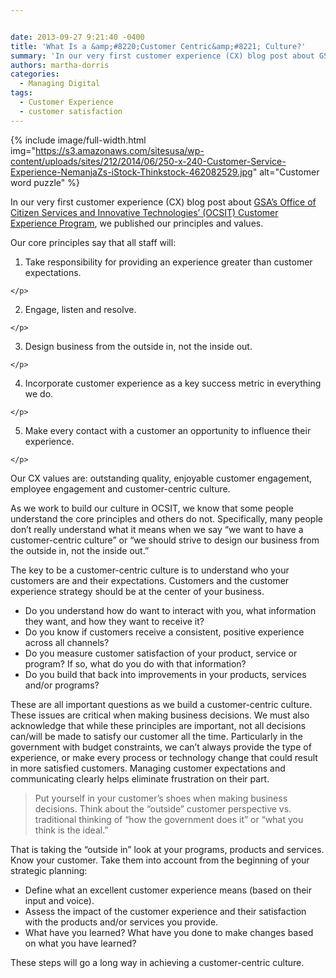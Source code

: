 ```yaml
---


date: 2013-09-27 9:21:40 -0400
title: 'What Is a &amp;#8220;Customer Centric&amp;#8221; Culture?'
summary: 'In our very first customer experience (CX) blog post about GSA&rsquo;s Office of Citizen Services and Innovative Technologies&rsquo; (OCSIT) Customer Experience Program, we published our principles and values. Our core principles say that all staff will\: Take responsibility for providing an experience greater than customer expectations. Engage, listen and resolve. Design business from the outside'
authors: martha-dorris
categories:
  - Managing Digital
tags:
  - Customer Experience
  - customer satisfaction
---
```



{% include image/full-width.html img="https://s3.amazonaws.com/sitesusa/wp-content/uploads/sites/212/2014/06/250-x-240-Customer-Service-Experience-NemanjaZs-iStock-Thinkstock-462082529.jpg" alt="Customer word puzzle" %} 

In our very first customer experience (CX) blog post about <a href="https://www.WHATEVER/2013/07/10/kicking-off-our-customer-experience-program-2/" target="_blank">GSA’s Office of Citizen Services and Innovative Technologies’ (OCSIT) Customer Experience Program</a>, we published our principles and values.

Our core principles say that all staff will:

  1. <p dir="ltr">
      Take responsibility for providing an experience greater than customer expectations.
    </p>

  2. <p dir="ltr">
      Engage, listen and resolve.
    </p>

  3. <p dir="ltr">
      Design business from the outside in, not the inside out.
    </p>

  4. <p dir="ltr">
      Incorporate customer experience  as a key success metric in everything we do.
    </p>

  5. <p dir="ltr">
      Make every contact with a customer an opportunity to influence their experience.
    </p>

Our CX values are: outstanding quality, enjoyable customer engagement, employee engagement and customer-centric culture.

As we work to build our culture in OCSIT, we know that some people understand the core principles and others do not. Specifically, many people don’t really understand what it means when we say “we want to have a customer-centric culture” or “we should strive to design our business from the outside in, not the inside out.”

The key to be a customer-centric culture is to understand who your customers are and their expectations. Customers and the customer experience strategy should be at the center of your business.

  * Do you understand  how do  want to interact with you, what information they want, and how they want to receive it?
  * Do you know if customers receive a consistent, positive experience across all channels?
  * Do you measure customer satisfaction of your product, service or program? If so, what do you do with that information?
  * Do you build that back into improvements in your products, services and/or programs?

These are all important questions as we build a customer-centric culture. These issues are critical when making business decisions. We must also acknowledge that while these principles are important, not all decisions can/will be made to satisfy our customer all the time. Particularly in the government with budget constraints, we can’t always provide the type of experience, or make every process or technology change that could result in more satisfied customers. Managing customer expectations and communicating clearly helps eliminate frustration on their part.

> Put yourself in your customer’s shoes when making business decisions. Think about the “outside” customer perspective vs. traditional thinking of “how the government does it” or “what you think is the ideal.”

That is taking the “outside in” look at your programs, products and services. Know your customer. Take them into account from the beginning of your strategic planning:

  * Define what an excellent customer experience means (based on their input and voice).
  * Assess the impact of the customer experience and their satisfaction with the products and/or services you provide.
  * What have you learned?  What have you done to make changes based on what you have learned?

These steps will go a long way in achieving a customer-centric culture.